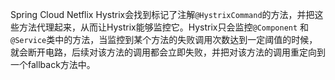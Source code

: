 Spring Cloud Netflix Hystrix会找到标记了注解`@HystrixCommand`的方法，并把这些方法代理起来，从而让Hystrix能够监控它。Hystrix只会监控`@Component` 和`@Service`类中的方法，当监控到某个方法的失败调用次数达到一定阈值的时候，就会断开电路，后续对该方法的调用都会立即失败，并把对该方法的调用重定向到一个fallback方法中。